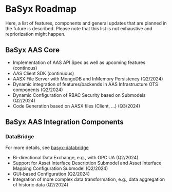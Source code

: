 # BaSyx Roadmap
Here, a list of features, components and general updates that are planned in the future is described. Please note that this list is not exhaustive and repriorization might happen.

## BaSyx AAS Core
- Implementation of AAS API Spec as well as upcoming features (continous)
- AAS Client SDK (continuous)
- AASX File Server with MongoDB and InMemory Persistency (Q2/2024)
- Dynamic integration of features/backends in AAS Infrastructure OTS components (Q2/2024)
- Dynamic Configuration of RBAC Security based on Submodels (Q2/2024)
- Code Generation based on AASX files (Client, ...) (Q3/2024)

## BaSyx AAS Integration Components
### DataBridge 
For more details, see [basyx-databridge](https://github.com/eclipse-basyx/basyx-databridge)
- Bi-directional Data Exchange, e.g., with OPC UA (Q2/2024)
- Support for Asset Interface Description Submodel and Asset Interface Mapping Configuration Submodel (Q2/2024)
- GUI-based Configuration (Q2/2024)
- Integration of more complex data transformation, e.g., data aggregation of historic data (Q2/2024)
